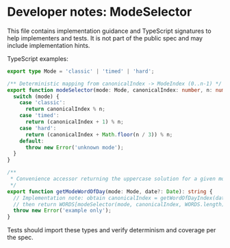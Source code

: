# Developer notes: ModeSelector

This file contains implementation guidance and TypeScript signatures to help implementers and tests. It is not part of the public spec and may include implementation hints.

TypeScript examples:

```ts
export type Mode = 'classic' | 'timed' | 'hard';

/** Deterministic mapping from canonicalIndex -> ModeIndex (0..n-1) */
export function modeSelector(mode: Mode, canonicalIndex: number, n: number): number {
  switch (mode) {
    case 'classic':
      return canonicalIndex % n;
    case 'timed':
      return (canonicalIndex + 1) % n;
    case 'hard':
      return (canonicalIndex + Math.floor(n / 3)) % n;
    default:
      throw new Error('unknown mode');
  }
}

/**
 * Convenience accessor returning the uppercase solution for a given mode and optional date.
 */
export function getModeWordOfDay(mode: Mode, date?: Date): string {
  // Implementation note: obtain canonicalIndex = getWordOfDayIndex(date);
  // then return WORDS[modeSelector(mode, canonicalIndex, WORDS.length)].toUpperCase();
  throw new Error('example only');
}
```

Tests should import these types and verify determinism and coverage per the spec.
